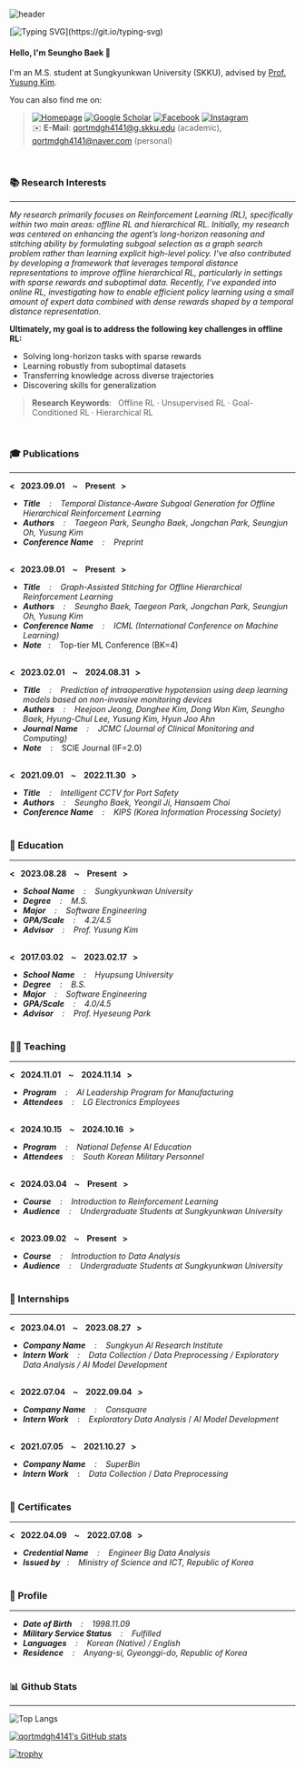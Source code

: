 ![header](https://capsule-render.vercel.app/api?type=waving&color=6994CDEE&text=👨‍💻💻👾&animation=twinkling&height=100&fontAlign=80)

[![Typing SVG](https://readme-typing-svg.demolab.com?font=Alkatra&weight=500&size=45&duration=4000&pause=3&color=6994CDEE&center=false&vCenter=false&multiline=true&repeat=false&width=1000&height=100&lines=Welcome+to+Seungho's+GitHub!&nbsp;)](https://git.io/typing-svg)

#### Hello, I'm Seungho Baek 👋  

I'm an M.S. student at Sungkyunkwan University (SKKU), advised by [Prof. Yusung Kim](https://sites.google.com/view/yskim525).  

You can also find me on:  

> [![Homepage](https://img.shields.io/badge/Homepage-000000?style=flat-square&logo=awesomelists&logoColor=white)](https://qortmdgh4141.github.io/) 
[![Google Scholar](https://img.shields.io/badge/Google_Scholar-4285F4?style=flat-square&logo=Google-Scholar&logoColor=white)](https://scholar.google.com/citations?user=8caBZdwAAAAJ)
[![Facebook](https://img.shields.io/badge/Facebook-0866FF?style=flat-square&logo=facebook&logoColor=white)](https://www.facebook.com/share/1AVz8yMw4a)
[![Instagram](https://img.shields.io/badge/Instagram-FF0069?style=flat-square&logo=instagram&logoColor=white)](https://www.instagram.com/dopa____mine)  <br/> 
> ✉️ **E-Mail**: [qortmdgh4141@g.skku.edu](mailto:qortmdgh4141@g.skku.edu) (academic), [qortmdgh4141@naver.com](mailto:qortmdgh4141@naver.com) (personal)

<br/>

### 📚 Research Interests <br/> 
--------------------------

_My research primarily focuses on Reinforcement Learning (RL), specifically within two main areas: offline RL and hierarchical RL. Initially, my research was centered on enhancing the agent’s long-horizon reasoning and stitching ability by formulating subgoal selection as a graph search problem rather than learning explicit high-level policy. I've also contributed by developing a framework that leverages temporal distance representations to improve offline hierarchical RL, particularly in settings with sparse rewards and suboptimal data. Recently, I’ve expanded into online RL, investigating how to enable efficient policy learning using a small amount of expert data combined with dense rewards shaped by a temporal distance representation._

**Ultimately, my goal is to address the following key challenges in offline RL:**
- Solving long-horizon tasks with sparse rewards   
- Learning robustly from suboptimal datasets   
- Transferring knowledge across diverse trajectories  
- Discovering skills for generalization
  
> **Research Keywords**: &nbsp; Offline RL · Unsupervised RL · Goal-Conditioned RL · Hierarchical RL
> 
<br/>  

### 🎓 Publications <br/> 
--------------------------
**< &nbsp; 2023.09.01 &nbsp;&nbsp; ~ &nbsp;&nbsp; Present &nbsp; >** <br/> 
- _**Title** &nbsp;&nbsp; : &nbsp;&nbsp; Temporal Distance-Aware Subgoal Generation for Offline Hierarchical Reinforcement Learning_ <br/>
- _**Authors** &nbsp;&nbsp; : &nbsp;&nbsp; Taegeon Park, Seungho Baek, Jongchan Park, Seungjun Oh, Yusung Kim_ <br/> 
- _**Conference Name** &nbsp;&nbsp; : &nbsp;&nbsp; Preprint_ <br/><br/>
<!-- - _**Conference Name** &nbsp;&nbsp; : &nbsp;&nbsp; CIKM (Conference on Information and Knowledge Management)_ <br/> -->
<!-- - _**Note**_&nbsp;&nbsp; : &nbsp;&nbsp; Top-tier AI conference (BK=3) <br/><br/> -->

**< &nbsp; 2023.09.01 &nbsp;&nbsp; ~ &nbsp;&nbsp; Present &nbsp; >** <br/> 
- _**Title** &nbsp;&nbsp; : &nbsp;&nbsp; Graph-Assisted Stitching for Offline Hierarchical Reinforcement Learning_ <br/>
- _**Authors** &nbsp;&nbsp; : &nbsp;&nbsp; Seungho Baek, Taegeon Park, Jongchan Park, Seungjun Oh, Yusung Kim_ <br/> 
- _**Conference Name** &nbsp;&nbsp; : &nbsp;&nbsp; ICML (International Conference on Machine Learning)_ <br/> 
- _**Note**_&nbsp;&nbsp; : &nbsp;&nbsp; Top-tier ML Conference (BK=4) <br/><br/>

**< &nbsp; 2023.02.01 &nbsp;&nbsp; ~ &nbsp;&nbsp; 2024.08.31 &nbsp; >** <br/> 
- _**Title** &nbsp;&nbsp; : &nbsp;&nbsp; Prediction of intraoperative hypotension using deep learning models based on non-invasive monitoring devices_ <br/>
- _**Authors** &nbsp;&nbsp; : &nbsp;&nbsp; Heejoon Jeong, Donghee Kim, Dong Won Kim, Seungho Baek, Hyung-Chul Lee, Yusung Kim, Hyun Joo Ahn_ <br/>
- _**Journal Name** &nbsp;&nbsp; : &nbsp;&nbsp; JCMC (Journal of Clinical Monitoring and Computing)_ <br/>
- _**Note**_ &nbsp;&nbsp; : &nbsp;&nbsp; SCIE Journal (IF=2.0) <br/><br/>

**< &nbsp; 2021.09.01 &nbsp;&nbsp; ~ &nbsp;&nbsp; 2022.11.30 &nbsp; >** <br/> 
- _**Title** &nbsp;&nbsp; : &nbsp;&nbsp; Intelligent CCTV for Port Safety_ <br/>
- _**Authors** &nbsp;&nbsp; : &nbsp;&nbsp; Seungho Baek, Yeongil Ji, Hansaem Choi_ <br/>
- _**Conference Name** &nbsp;&nbsp; : &nbsp;&nbsp; KIPS (Korea Information Processing Society)_ <br/> <br/>


### 🏫 Education <br/> 
--------------------------
**< &nbsp; 2023.08.28 &nbsp;&nbsp; ~ &nbsp;&nbsp; Present &nbsp; >** 
- _**School Name** &nbsp;&nbsp; : &nbsp;&nbsp; Sungkyunkwan University_ <br/> 
- _**Degree** &nbsp;&nbsp; : &nbsp;&nbsp; M.S._ <br/>
- _**Major** &nbsp;&nbsp; : &nbsp;&nbsp; Software Engineering_ <br/>
- _**GPA/Scale** &nbsp;&nbsp; : &nbsp;&nbsp; 4.2/4.5_ <br/>
- _**Advisor** &nbsp;&nbsp; : &nbsp;&nbsp; Prof. Yusung Kim_ <br/> <br/>


**< &nbsp; 2017.03.02 &nbsp;&nbsp; ~ &nbsp;&nbsp; 2023.02.17 &nbsp; >** 
- _**School Name** &nbsp;&nbsp; : &nbsp;&nbsp; Hyupsung University_ <br/> 
- _**Degree** &nbsp;&nbsp; : &nbsp;&nbsp; B.S._ <br/>
- _**Major** &nbsp;&nbsp; : &nbsp;&nbsp; Software Engineering_ <br/>
- _**GPA/Scale** &nbsp;&nbsp; : &nbsp;&nbsp; 4.0/4.5_ <br/>  
- _**Advisor** &nbsp;&nbsp; : &nbsp;&nbsp; Prof. Hyeseung Park_ <br/> <br/>


### 👨‍🏫 Teaching <br/>
--------------------------
**< &nbsp; 2024.11.01 &nbsp;&nbsp; ~ &nbsp;&nbsp; 2024.11.14 &nbsp; >** <br/>
- _**Program** &nbsp;&nbsp; : &nbsp;&nbsp; AI Leadership Program for Manufacturing_ <br/>
- _**Attendees** &nbsp;&nbsp; : &nbsp;&nbsp; LG Electronics Employees_ <br/> <br/>

**< &nbsp; 2024.10.15 &nbsp;&nbsp; ~ &nbsp;&nbsp; 2024.10.16 &nbsp; >** <br/>
- _**Program** &nbsp;&nbsp; : &nbsp;&nbsp; National Defense AI Education_ <br/>
- _**Attendees** &nbsp;&nbsp; : &nbsp;&nbsp; South Korean Military Personnel_ <br/> <br/>

**< &nbsp; 2024.03.04 &nbsp;&nbsp; ~ &nbsp;&nbsp; Present &nbsp; >** <br/>
- _**Course** &nbsp;&nbsp; : &nbsp;&nbsp; Introduction to Reinforcement Learning_ <br/>
- _**Audience** &nbsp;&nbsp; : &nbsp;&nbsp; Undergraduate Students at Sungkyunkwan University_ <br/> <br/>

**< &nbsp; 2023.09.02 &nbsp;&nbsp; ~ &nbsp;&nbsp; Present &nbsp; >** <br/>
- _**Course** &nbsp;&nbsp; : &nbsp;&nbsp; Introduction to Data Analysis_ <br/>
- _**Audience** &nbsp;&nbsp; : &nbsp;&nbsp; Undergraduate Students at Sungkyunkwan University_ <br/> <br/>


### 🏢 Internships <br/> 
--------------------------
**< &nbsp; 2023.04.01 &nbsp;&nbsp; ~ &nbsp;&nbsp; 2023.08.27 &nbsp; >** <br/> 
- _**Company Name** &nbsp;&nbsp; : &nbsp;&nbsp; Sungkyun AI Research Institute_ <br/> 
- _**Intern Work**  &nbsp;&nbsp; : &nbsp;&nbsp; Data Collection  /  Data Preprocessing  /  Exploratory Data Analysis  /  AI Model Development_ <br/> <br/>

**< &nbsp; 2022.07.04 &nbsp;&nbsp; ~ &nbsp;&nbsp; 2022.09.04 &nbsp; >** <br/> 
- _**Company Name** &nbsp;&nbsp; : &nbsp;&nbsp; Consquare_ <br/> 
- _**Intern Work**_  &nbsp;&nbsp; : &nbsp;&nbsp; _Exploratory Data Analysis_  /  _AI Model Development_ <br/> <br/>

**< &nbsp; 2021.07.05 &nbsp;&nbsp; ~ &nbsp;&nbsp; 2021.10.27 &nbsp; >** <br/> 
- _**Company Name** &nbsp;&nbsp; : &nbsp;&nbsp; SuperBin_ <br/> 
- _**Intern Work**_  &nbsp;&nbsp; : &nbsp;&nbsp; _Data Collection_  /  _Data Preprocessing_ <br/> <br/>

  
### 🥈 Certificates <br/> 
--------------------------
**< &nbsp; 2022.04.09 &nbsp;&nbsp; ~ &nbsp;&nbsp; 2022.07.08 &nbsp; >** <br/> 
- _**Credential Name** &nbsp;&nbsp; : &nbsp;&nbsp; Engineer Big Data Analysis_ <br/> 
- _**Issued by**&nbsp;&nbsp; : &nbsp;&nbsp; Ministry of Science and ICT, Republic of Korea_ <br/> <br/>


### 📃 Profile <br/>
-------------------------
- _**Date of Birth** &nbsp;&nbsp; : &nbsp;&nbsp; 1998.11.09_ <br/>
- _**Military Service Status** &nbsp;&nbsp; : &nbsp;&nbsp; Fulfilled_ <br/>
- _**Languages** &nbsp;&nbsp; : &nbsp;&nbsp; Korean (Native) / English_ <br/>
- _**Residence** &nbsp;&nbsp; : &nbsp;&nbsp; Anyang-si, Gyeonggi-do, Republic of Korea_ <br/> <br/>


### 📊 Github Stats <br/>
-------------------------
![Top Langs](https://github-readme-stats.vercel.app/api/top-langs/?username=qortmdgh4141&layout=compact&hide=Jupyter%20Notebook,Dockerfile,Shell&langs_count=10)

[![qortmdgh4141's GitHub stats](https://github-readme-stats.vercel.app/api?username=qortmdgh4141&show_icons=true&rank_icon=github&hide=prs,contribs&include_all_commits=true&count_private=true)](https://github.com/qortmdgh4141)

[![trophy](https://github-profile-trophy.vercel.app/?username=qortmdgh4141&theme=flat&title=Experience,Repositories,Commits,Followers,Reviews&column=5)](https://github.com/ryo-ma/github-profile-trophy)

<br/> 
